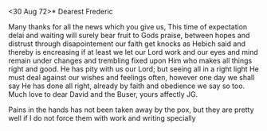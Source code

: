 <30 Aug 72>*
Dearest Frederic

Many thanks for all the news which you give us, This time of expectation delai and waiting will surely bear fruit to Gods praise, between hopes and distrust through disapointement our faith get knocks as Hebich said and thereby is encreasing if at least we let our Lord work and our eyes and mind remain under changes and trembling fixed upon Him who makes all things right and good. He has pity with us our Lord; but seeing all in a right light He must deal against our wishes and feelings often, however one day we shall say He has done all right, already by faith and obedience we say so too. Much love to dear David and the Buser,
 yours affectly JG.

Pains in the hands has not been taken away by the pox, but they are pretty well if I do not force them with work and writing specially
